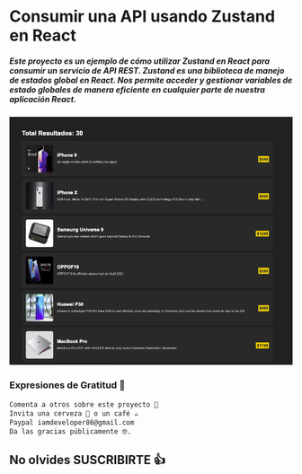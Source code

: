 # Consumir una API usando Zustand en React

##### Este proyecto es un ejemplo de cómo utilizar Zustand en React para consumir un servicio de API REST. Zustand es una biblioteca de manejo de estados global en React. Nos permite acceder y gestionar variables de estado globales de manera eficiente en cualquier parte de nuestra aplicación React.

![](https://raw.githubusercontent.com/urian121/imagenes-proyectos-github/master/consumir-api-usando-zustand.png)

### Expresiones de Gratitud 🎁

    Comenta a otros sobre este proyecto 📢
    Invita una cerveza 🍺 o un café ☕
    Paypal iamdeveloper86@gmail.com
    Da las gracias públicamente 🤓.

## No olvides SUSCRIBIRTE 👍
